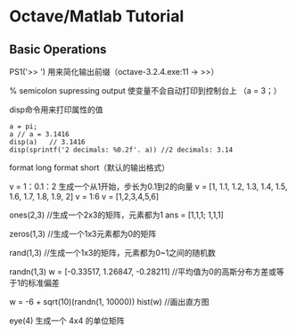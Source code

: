 # Octave/Matlab Tutorial

## Basic Operations

PS1('>> ') 用来简化输出前缀（octave-3.2.4.exe:11 -> >>）

% semicolon supressing output 使变量不会自动打印到控制台上
（a = 3；）

disp命令用来打印属性的值
```
a = pi;
a // a = 3.1416
disp(a)   // 3.1416
disp(sprintf('2 decimals: %0.2f'. a)) //2 decimals: 3.14
```

format long
format short（默认的输出格式）

v = 1：0.1：2
生成一个从1开始，步长为0.1到2的向量
v = [1, 1.1, 1.2, 1.3, 1.4, 1.5, 1.6, 1.7, 1.8, 1.9, 2]
v = 1:6
v = [1,2,3,4,5,6]

ones(2,3) //生成一个2x3的矩阵，元素都为1
ans = [1,1,1; 1,1,1]

zeros(1,3) //生成一个1x3元素都为0的矩阵

rand(1,3) //生成一个1x3的矩阵，元素都为0~1之间的随机数

randn(1,3)
w = [-0.33517, 1.26847, -0.28211] //平均值为0的高斯分布方差或等于1的标准偏差

w = -6 + sqrt(10)(randn(1, 10000))
hist(w) //画出直方图

eye(4) 生成一个 4x4 的单位矩阵
